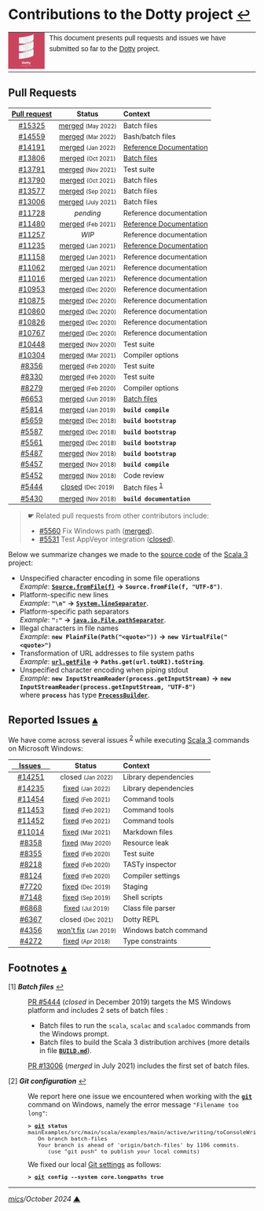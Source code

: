 # <span id="top">Contributions to the Dotty project</span> <span style="font-size:90%;">[↩](README.md#top)</span>

<table style="font-family:Helvetica,Arial;line-height:1.6;">
  <tr>
  <td style="border:0;padding:0 10px 0 0;min-width:60px;max-width:100px;">
    <a href="https://dotty.epfl.ch/" rel="external"><img style="border:0;width:80px;" src="docs/images/dotty.png" alt="Dotty project" /></a>
  </td>
  <td style="border:0;padding:0;vertical-align:text-top;">
    This document presents pull requests and issues we have submitted so far to the <a href="https://github.com/lampepfl/dotty/" rel="external">Dotty</a> project.<br/>&nbsp;
  </td>
  </tr>
</table>

## <span id="pull_requests">Pull Requests</span>

| [Pull&nbsp;request](https://github.com/lampepfl/dotty/pulls?q=is%3Apr+author%3Amichelou) | Status | Context |
| :------------------------: | :--------: | :--------- |
| [#15325][dotty_pull_15325] | [merged](https://github.com/lampepfl/dotty/commit/9caafb9f) <span style="font-size:80%;">(May 2022)</span> | Batch files |
| [#14559][dotty_pull_14559] | [merged](https://github.com/lampepfl/dotty/commit/d9b3271) <span style="font-size:80%;">(Mar 2022)</span>  | Bash/batch files |
| [#14191][dotty_pull_14191] | [merged](https://github.com/lampepfl/dotty/commit/c9c6de6) <span style="font-size:80%;">(Jan 2022)</span> | [Reference Documentation][scala3_reference] |
| [#13806][dotty_pull_13806] | [merged](https://github.com/lampepfl/dotty/commit/608344a) <span style="font-size:80%;">(Oct 2021)</span> | [Batch files][scala3_commands] |
| [#13791][dotty_pull_13791] | [merged](https://github.com/lampepfl/dotty/commit/8ee672c) <span style="font-size:80%;">(Nov 2021)</span> | Test suite |
| [#13790][dotty_pull_13790] | [merged](https://github.com/lampepfl/dotty/commit/78824ad) <span style="font-size:80%;">(Oct 2021)</span> | Batch files |
| [#13577][dotty_pull_13577] | [merged](https://github.com/lampepfl/dotty/commit/2b3f6da) <span style="font-size:80%;">(Sep 2021)</span> | Batch files |
| [#13006][dotty_pull_13006] | [merged](https://github.com/lampepfl/dotty/commit/158b332) <span style="font-size:80%;">(July 2021)</span> | Batch files |
| [#11728][dotty_pull_11728] | *pending* | Reference documentation |
| [#11480][dotty_pull_11480] | [merged](https://github.com/lampepfl/dotty/commit/5eb3258) <span style="font-size:80%;">(Feb 2021)</span> | [Reference Documentation][scala3_reference] |
| [#11257][dotty_pull_11257] | *WIP*  | Reference documentation |
| [#11235][dotty_pull_11235] | [merged](https://github.com/lampepfl/dotty/commit/8d3275c) <span style="font-size:80%;">(Jan 2021)</span> | [Reference Documentation][scala3_reference] |
| [#11158][dotty_pull_11158] | [merged](https://github.com/lampepfl/dotty/commit/bbfff61) <span style="font-size:80%;">(Jan 2021)</span> | Reference documentation |
| [#11062][dotty_pull_11062] | [merged](https://github.com/lampepfl/dotty/commit/0f1d350) <span style="font-size:80%;">(Jan 2021)</span> | Reference documentation |
| [#11016][dotty_pull_11016] | [merged](https://github.com/lampepfl/dotty/commit/437d02a) <span style="font-size:80%;">(Jan 2021)</span> | Reference documentation |
| [#10953][dotty_pull_10953] | [merged](https://github.com/lampepfl/dotty/commit/141bf9e) <span style="font-size:80%;">(Dec 2020)</span> | Reference documentation |
| [#10875][dotty_pull_10875] | [merged](https://github.com/lampepfl/dotty/commit/626d24a) <span style="font-size:80%;">(Dec 2020)</span> | Reference documentation |
| [#10860][dotty_pull_10860] | [merged](https://github.com/lampepfl/dotty/commit/0e4fe3c) <span style="font-size:80%;">(Dec 2020)</span> | Reference documentation |
| [#10826][dotty_pull_10826] | [merged](https://github.com/lampepfl/dotty/commit/bfb0b81) <span style="font-size:80%;">(Dec 2020)</span> | Reference documentation |
| [#10767][dotty_pull_10767] | [merged](https://github.com/lampepfl/dotty/commit/3a7a6ae) <span style="font-size:80%;">(Dec 2020)</span> | Reference documentation |
| [#10448][dotty_pull_10448] | [merged](https://github.com/lampepfl/dotty/commit/51db1b5) <span style="font-size:80%;">(Nov 2020)</span> | Test suite |
| [#10304][dotty_pull_10304] | [merged](https://github.com/lampepfl/dotty/commit/9531534) <span style="font-size:80%;">(Mar 2021)</span> | Compiler options |
| [#8356][dotty_pull_8356] | [merged](https://github.com/lampepfl/dotty/commit/f51bf1b701a17851224472849c131ce6de38e2a7) <span style="font-size:80%;">(Feb&nbsp;2020)</span> | Test suite |
| [#8330][dotty_pull_8330] | [merged](https://github.com/lampepfl/dotty/commit/5018a1285cf3d8c0f3a17f98f015589154b0fbbd) <span style="font-size:80%;">(Feb&nbsp;2020)</span> | Test suite |
| [#8279][dotty_pull_8279] | [merged](https://github.com/lampepfl/dotty/commit/a5f1dae68202ba67ef99c39f243970ebd3530a65) <span style="font-size:80%;">(Feb&nbsp;2020)</span> | Compiler options |
| [#6653][dotty_pull_6653] | [merged](https://github.com/lampepfl/dotty/commit/fe02bf4fdc14f648b5f42731e39448995963256c) <span style="font-size:80%;">(Jun 2019)</span> | [Batch files][scala3_commands] |
| [#5814](https://github.com/lampepfl/dotty/pull/5814) | [merged](https://github.com/lampepfl/dotty/commit/923fb06dc625e054e8b1833d4b7db49d369d91ad) <span style="font-size:80%;">(Jan 2019)</span> | **`build compile`** |
| [#5659](https://github.com/lampepfl/dotty/pull/5659) | [merged](https://github.com/lampepfl/dotty/commit/7b9ffbb56b2bd33efead1c0f38a71c057c31463e) <span style="font-size:80%;">(Dec 2018)</span> | **`build bootstrap`** |
| [#5587](https://github.com/lampepfl/dotty/pull/5587) | [merged](https://github.com/lampepfl/dotty/commit/172d6a0a1a3a4cbdb0a3ac4741b3f561d1221c40) <span style="font-size:80%;">(Dec 2018)</span> | **`build bootstrap`** |
| [#5561](https://github.com/lampepfl/dotty/pull/5561) | [merged](https://github.com/lampepfl/dotty/commit/24a2798f51e1cc01d476b9c00ac0e4b925acc8e5) <span style="font-size:80%;">(Dec 2018)</span> | **`build bootstrap`** |
| [#5487](https://github.com/lampepfl/dotty/pull/5487) | [merged](https://github.com/lampepfl/dotty/commit/052c3b1) <span style="font-size:80%;">(Nov 2018)</span> | **`build bootstrap`** |
| [#5457](https://github.com/lampepfl/dotty/pull/5457) | [merged](https://github.com/lampepfl/dotty/commit/eb175cb) <span style="font-size:80%;">(Nov 2018)</span> | **`build compile`** |
| [#5452](https://github.com/lampepfl/dotty/pull/5452) | [merged](https://github.com/lampepfl/dotty/commit/7e093b15ff2a927212c7f40aa36b71d0a28f81b5) <span style="font-size:80%;">(Nov&nbsp;2018)</span> | Code review |
| [#5444](https://github.com/lampepfl/dotty/pull/5444) | [closed](https://github.com/lampepfl/dotty/pull/5444#issuecomment-567178490) <span style="font-size:80%;">(Dec 2019)</span> | Batch files <sup id="anchor_01"><a href="#footnote_01">1</a></sup> |
| [#5430](https://github.com/lampepfl/dotty/pull/5430) | [merged](https://github.com/lampepfl/dotty/commit/81b30383800495c64f2c8cfd0979e69e504104bc) <span style="font-size:80%;">(Nov 2018)</span> | **`build documentation`** |

> **&#9755;** Related pull requests from other contributors include:<br/>
> <ul><li><a href="https://github.com/lampepfl/dotty/pull/5560">#5560</a> Fix Windows path (<a href="https://github.com/lampepfl/dotty/commit/67c86783ff48723ae96fedeb51c50db62f375042">merged</a>).</li>
> <li><a href="https://github.com/lampepfl/dotty/pull/5531">#5531</a> Test AppVeyor integration (<a href="https://github.com/lampepfl/dotty/pull/5531#issuecomment-446505630">closed</a>).</li></ul>

Below we summarize changes we made to the [source code](https://github.com/lampepfl/dotty/) of the [Scala 3][scala3_home] project:

- Unspecified character encoding in some file operations<br/>*Example*: [**`Source.fromFile(f)`**](https://www.scala-lang.org/api/2.12.7/scala/io/Source$.html) **&rarr;** **`Source.fromFile(f, "UTF-8")`**.
- Platform-specific new lines<br/>*Example*: **`"\n"`** **&rarr;** [**`System.lineSeparator`**](https://docs.oracle.com/javase/8/docs/api/java/lang/System.html#lineSeparator).
- Platform-specific path separators<br/>*Example*: **`":"`** **&rarr;** [**`java.io.File.pathSeparator`**](https://docs.oracle.com/javase/8/docs/api/java/io/File.html#pathSeparator).
- Illegal characters in file names<br/>*Example*: **`new PlainFile(Path("<quote>"))`** **&rarr;** **`new VirtualFile("<quote>")`**
- Transformation of URL addresses to file system paths<br/>*Example*: [**`url.getFile`**](https://docs.oracle.com/javase/8/docs/api/java/net/URL.html#getFile) **&rarr;** **`Paths.get(url.toURI).toString`**.
- Unspecified character encoding when piping stdout<br/>*Example*: **`new InputStreamReader(process.getInputStream)`** **&rarr;** **`new InputStreamReader(process.getInputStream, "UTF-8")`**<br/>where **`process`** has type [**`ProcessBuilder`**](https://docs.oracle.com/javase/8/docs/api/java/lang/ProcessBuilder.html).

## <span id="issues">Reported Issues</span> [**&#x25B4;**](#top)

We have come across several issues <sup id="anchor_02">[2](#footnote_02)</a></sup> while executing [Scala 3][scala3_home] commands on Microsoft Windows:

| [ &nbsp;&nbsp;&nbsp;&nbsp;Issues&nbsp;&nbsp;&nbsp;&nbsp;&nbsp; ](https://github.com/lampepfl/dotty/issues?q=is%3Aissue+author%3Amichelou) | &nbsp;&nbsp;Status&nbsp;&nbsp;&nbsp; | Context |
| :-------------------------: | :--------: | :--------- |
| [#14251][dotty_issue_14251] | closed  <span style="font-size:80%;">(Jan 2022)</span> | Library dependencies |
| [#14235][dotty_issue_14235] | [fixed][dotty_pull_14247] <span style="font-size:80%;">(Jan 2022)</span> | Library dependencies |
| [#11454][dotty_issue_11454] | [fixed][dotty_pull_11476] <span style="font-size:80%;">(Feb 2021)</span> | Command tools |
| [#11453][dotty_issue_11453] | [fixed][dotty_pull_11476] <span style="font-size:80%;">(Feb 2021)</span> | Command tools |
| [#11452][dotty_issue_11452] | [fixed][dotty_pull_11476] <span style="font-size:80%;">(Feb 2021)</span> | Command tools |
| [#11014][dotty_issue_11014] | [fixed][dotty_pull_11833] <span style="font-size:80%;">(Mar&nbsp;2021)</span> | Markdown files |
| [#8358][dotty_issue_8358] | [fixed][scala_pull_9013] <span style="font-size:80%;">(May&nbsp;2020)</span> | Resource leak |
| [#8355][dotty_issue_8355] | [fixed][dotty_pull_8356] <span style="font-size:80%;">(Feb 2020)</span> | Test suite |
| [#8218][dotty_issue_8218] | [fixed][dotty_pull_8224] <span style="font-size:80%;">(Feb 2020)</span> | TASTy inspector |
| [#8124][dotty_issue_8124] | [fixed][dotty_pull_8279] <span style="font-size:80%;">(Feb 2020)</span> | Compiler settings |
| [#7720][dotty_issue_7720] | [fixed][dotty_pull_7691] <span style="font-size:80%;">(Dec 2019)</span> | Staging |
| [#7148][dotty_issue_7146] | [fixed](https://github.com/dotty-staging/dotty/commit/2c529c6) <span style="font-size:80%;">(Sep 2019)</span> | Shell scripts |
| [#6868][dotty_issue_6868] | [fixed](https://github.com/lampepfl/dotty/commit/0ea949a) <span style="font-size:80%;">(Jul 2019)</span> | Class file parser |
| [#6367][dotty_issue_6367] | closed <span style="font-size:80%;">(Dec 2021)</span> | Dotty REPL |
| [#4356][dotty_issue_4356] | [won't fix](https://github.com/lampepfl/dotty/issues/4356#event-2098905156) <span style="font-size:80%;">(Jan 2019)</span> | Windows batch command |
| [#4272][dotty_issue_4272] | [fixed](https://github.com/lampepfl/dotty/commit/9723748) <span style="font-size:80%;">(Apr 2018)</span> | Type constraints|

## <span id="footnotes">Footnotes</span> [**&#x25B4;**](#top)

<span id="footnote_01">[1]</span> ***Batch files*** [↩](#anchor_01)

<dl><dd>
<a href="https://github.com/lampepfl/dotty/pull/5444">PR #5444</a> (<i>closed</i> in December 2019</i>) targets the MS Windows platform and includes 2 sets of batch files :
</p>
<ul>
  <li>Batch files to run the <code>scala</code>, <code>scalac</code> and <code>scaladoc</code> commands from the Windows prompt.</li>
  <li>Batch files to build the Scala 3 distribution archives (more details in file <a href="BUILD.md"><b><code>BUILD.md</code></b></a>).</li>
</ul>
</dd>
<dd>
<a href="https://github.com/lampepfl/dotty/pull/13006">PR #13006</a> (<i>merged</i> in July 2021) includes the first set of batch files.
</dd></dl>

<span id="footnote_02">[2]</span> ***Git configuration*** [↩](#anchor_02)

<dl><dd>
We report here one issue we encountered when working with the <a href="https://git-scm.com/docs/git-config"><b><code>git</code></b></a> command on Windows, namely the error message <code>"Filename too long"</code>:
</dd>
<dd>
<pre style="font-size:80%;">
<b>&gt; <a href="https://git-scm.com/docs/git">git</a> status</b>
mainExamples/src/main/scala/examples/main/active/writing/toConsoleWriting/info/reading/argumentAndResultMultiplier/FactorialOfArgumentMultipliedByResultMultiplierMain.scala: Filename too long
   On branch batch-files
   Your branch is ahead of 'origin/batch-files' by 1106 commits.
      (use "git push" to publish your local commits)
</pre>
</dd>
<dd>
We fixed our local <a href="https://git-scm.com/book/en/v2/Customizing-Git-Git-Configuration" rel="external">Git settings</a> as follows:
</dd>
<dd>
<pre style="font-size:80%;">
<b>&gt; <a href="https://git-scm.com/docs/git">git</a> config --system core.longpaths true</b>
</pre>
</dd></dl>

***

*[mics](https://lampwww.epfl.ch/~michelou/)/October 2024* [**&#9650;**](#top)
<span id="bottom">&nbsp;</span>

<!-- link refs -->

[scala3_home]: https://dotty.epfl.ch/
[dotty_issue_4272]: https://github.com/lampepfl/dotty/issues/4272
[dotty_issue_4356]: https://github.com/lampepfl/dotty/issues/4356
[dotty_issue_6367]: https://github.com/lampepfl/dotty/issues/6367
[dotty_issue_6868]: https://github.com/lampepfl/dotty/issues/6868
[dotty_issue_7146]: https://github.com/lampepfl/dotty/issues/7146
[dotty_issue_7720]: https://github.com/lampepfl/dotty/issues/7720
[dotty_issue_8124]: https://github.com/lampepfl/dotty/issues/8124
[dotty_issue_8218]: https://github.com/lampepfl/dotty/issues/8218
[dotty_issue_8355]: https://github.com/lampepfl/dotty/issues/8355
[dotty_issue_8358]: https://github.com/lampepfl/dotty/issues/8358
[dotty_issue_11014]: https://github.com/lampepfl/dotty/issues/11014
[dotty_issue_11452]: https://github.com/lampepfl/dotty/issues/11452 "Command line tools : option \"-version\""
[dotty_issue_11453]: https://github.com/lampepfl/dotty/issues/11453
[dotty_issue_11454]: https://github.com/lampepfl/dotty/issues/11454 "scaladoc tool : argument files (@-files)"
[dotty_issue_14235]: https://github.com/lampepfl/dotty/issues/14235
[dotty_issue_14251]: https://github.com/lampepfl/dotty/issues/14251
[dotty_pull_6653]: https://github.com/lampepfl/dotty/pull/6653
[dotty_pull_7691]: https://github.com/lampepfl/dotty/pull/7691
[dotty_pull_8224]: https://github.com/lampepfl/dotty/pull/8224
[dotty_pull_8279]: https://github.com/lampepfl/dotty/pull/8279
[dotty_pull_8330]: https://github.com/lampepfl/dotty/pull/8330
[dotty_pull_8356]: https://github.com/lampepfl/dotty/pull/8356
[dotty_pull_10304]: https://github.com/lampepfl/dotty/pull/10304
[dotty_pull_10448]: https://github.com/lampepfl/dotty/pull/10448
[dotty_pull_10767]: https://github.com/lampepfl/dotty/pull/10767
[dotty_pull_10826]: https://github.com/lampepfl/dotty/pull/10826
[dotty_pull_10860]: https://github.com/lampepfl/dotty/pull/10860
[dotty_pull_10875]: https://github.com/lampepfl/dotty/pull/10875
[dotty_pull_10953]: https://github.com/lampepfl/dotty/pull/10953
[dotty_pull_11016]: https://github.com/lampepfl/dotty/pull/11016
[dotty_pull_11062]: https://github.com/lampepfl/dotty/pull/11062
[dotty_pull_11158]: https://github.com/lampepfl/dotty/pull/11158
[dotty_pull_11235]: https://github.com/lampepfl/dotty/pull/11235
[dotty_pull_11257]: https://github.com/lampepfl/dotty/pull/11257
[dotty_pull_11476]: https://github.com/lampepfl/dotty/pull/11476
[dotty_pull_11480]: https://github.com/lampepfl/dotty/pull/11480 "more fixes in Markdown files"
[dotty_pull_11728]: https://github.com/lampepfl/dotty/pull/11728 "more fixes in Markdown files"
[dotty_pull_11833]: https://github.com/lampepfl/dotty/pull/11833 "add Wiki code blocks to Md syntax"
[dotty_pull_13006]: https://github.com/lampepfl/dotty/pull/13006 "Fix for issue #12551"
[dotty_pull_13577]: https://github.com/lampepfl/dotty/pull/13577 "batch files support installation path containing spaces"
[dotty_pull_13790]: https://github.com/lampepfl/dotty/pull/13790
[dotty_pull_13791]: https://github.com/lampepfl/dotty/pull/13791
[dotty_pull_13806]: https://github.com/lampepfl/dotty/pull/13806
[dotty_pull_14191]: https://github.com/lampepfl/dotty/pull/14191
[dotty_pull_14247]: https://github.com/lampepfl/dotty/pull/14247
[dotty_pull_14559]: https://github.com/lampepfl/dotty/pull/14559 "Fix function classpathArgs()"
[dotty_pull_15325]: https://github.com/lampepfl/dotty/pull/15325 
[scala_pull_9013]: https://github.com/scala/scala/pull/9013 "Close Source.fromFile"
[scala3_commands]: https://github.com/lampepfl/dotty/tree/master/dist/bin "Batch files"
[scala3_reference]: https://docs.scala-lang.org/scala3/reference/overview.html "Scala 3 Reference"
